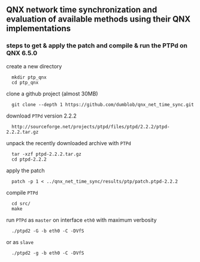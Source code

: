 QNX network time synchronization and evaluation of available methods using their QNX implementations
--------

### steps to get & apply the patch and compile & run the PTPd on QNX 6.5.0

create a new directory
~~~~~~
  mkdir ptp_qnx
  cd ptp_qnx
~~~~~~
clone a github project (almost 30MB)
~~~~~~
  git clone --depth 1 https://github.com/dumblob/qnx_net_time_sync.git
~~~~~~
download `PTPd` version 2.2.2
~~~~~~
  http://sourceforge.net/projects/ptpd/files/ptpd/2.2.2/ptpd-2.2.2.tar.gz
~~~~~~
unpack the recently downloaded archive with `PTPd`
~~~~~~
  tar -xzf ptpd-2.2.2.tar.gz
  cd ptpd-2.2.2
~~~~~~
apply the patch
~~~~~~
  patch -p 1 < ../qnx_net_time_sync/results/ptp/patch.ptpd-2.2.2
~~~~~~
compile `PTPd`
~~~~~~
  cd src/
  make
~~~~~~
run `PTPd` as `master` on interface `eth0` with maximum verbosity
~~~~~~
  ./ptpd2 -G -b eth0 -C -DVfS
~~~~~~
or as `slave`
~~~~~~
  ./ptpd2 -g -b eth0 -C -DVfS
~~~~~~
